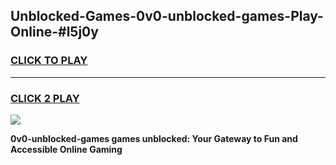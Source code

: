 
## Unblocked-Games-0v0-unblocked-games-Play-Online-#l5j0y
<h3>
<a href="https://premium.freeplayer.one?title=0v0-unblocked-games&ref=27F">CLICK TO PLAY</a></h3>
<hr>

<h3>
<a href="https://premium.freeplayer.one?title=0v0-unblocked-games&ref=27F">CLICK 2 PLAY</a>
  
</h3>

<a href="https://premium.freeplayer.one?title=0v0-unblocked-games&ref=27F"><img src="https://clearcache.store/games.png"></a>


**0v0-unblocked-games games unblocked: Your Gateway to Fun and Accessible Online Gaming**
